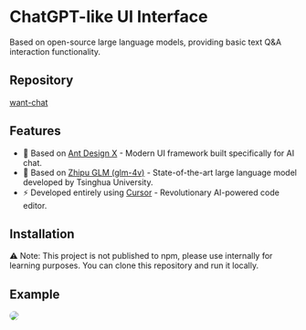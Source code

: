 # ChatGPT-like UI Interface

Based on open-source large language models, providing basic text Q&A interaction functionality.

## Repository

[want-chat](https://github.com/ThinkMars/company/tree/main/packages/want-chat)

## Features

- 🎨 Based on [Ant Design X](https://ant-design-x.antgroup.com) - Modern UI framework built specifically for AI chat.
- 🧠 Based on [Zhipu GLM (glm-4v)](https://bigmodel.cn) - State-of-the-art large language model developed by Tsinghua University.
- ⚡️ Developed entirely using [Cursor](https://www.cursor.com) - Revolutionary AI-powered code editor.

## Installation

⚠️ Note: This project is not published to npm, please use internally for learning purposes. You can clone this repository and run it locally.

## Example

<img src="/want-chat-example.png" style="border-radius: 8px;"></img>
